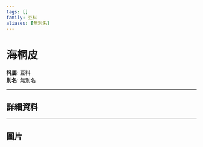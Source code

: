 ```yaml
---
tags: []
family: 豆科
aliases: [無別名]
---
```


# 海桐皮

**科屬**: 豆科  
**別名**: 無別名  

---

## 詳細資料


---

## 圖片
